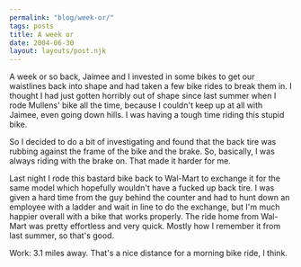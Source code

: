 ```yaml
---
permalink: "blog/week-or/"
tags: posts
title: A week or
date: 2004-06-30
layout: layouts/post.njk
---
```


A week or so back, Jaimee and I invested in some bikes to get our waistlines back into shape and had taken a few bike rides to break them in. I thought I had just gotten horribly out of shape since last summer when I rode Mullens' bike all the time, because I couldn't keep up at all with Jaimee, even going down hills. I was having a tough time riding this stupid bike.

So I decided to do a bit of investigating and found that the back tire was rubbing against the frame of the bike and the brake. So, basically, I was always riding with the brake on. That made it harder for me. 

Last night I rode this bastard bike back to Wal-Mart to exchange it for the same model which hopefully wouldn't have a fucked up back tire. I was given a hard time from the guy behind the counter and had to hunt down an employee with a ladder and wait in line to do the exchange, but I'm much happier overall with a bike that works properly. The ride home from Wal-Mart was pretty effortless and very quick. Mostly how I remember it from last summer, so that's good.

Work: 3.1 miles away. That's a nice distance for a morning bike ride, I think.